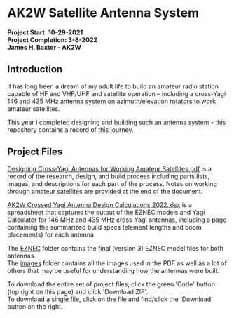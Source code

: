 # AK2W Satellite Antenna System


**Project Start: 10-29-2021**  
**Project Completion: 3-8-2022**  
**James H. Baxter - AK2W**  

## Introduction
It has long been a dream of my adult life to build an amateur radio station capable of HF and VHF/UHF and
satellite operation – including a cross-Yagi 146 and 435 MHz antenna system on azimuth/elevation rotators to
work amateur satellites.  

This year I completed designing and building such an antenna system - this repository contains a record of this journey.  

## Project Files

<a href="./Designing Cross-Yagi Antennas for Working Amateur Satellites.pdf">Designing Cross-Yagi Antennas for Working Amateur Satellites.pdf</a> is a record of the research, design, and build process including parts lists, images, and descriptions for each part of the process. Notes on working through amateur satellites are provided at the end of the document.  

<a href="./AK2W Crossed Yagi Antenna Design Calculations 2022.xlsx">AK2W Crossed Yagi Antenna Design Calculations 2022.xlsx</a> is a spreadsheet that captures the output of the EZNEC models and Yagi Calculator for 146 MHz and 435 MHz cross-Yagi antennas, including a page containing the summarized build specs (element lengths and boom placements) for each antenna.  

The <a href="./EZNEC/">EZNEC</a> folder contains the final (version 3) EZNEC model files for both antennas.  
The <a href="./images/">images</a> folder contains all the images used in the PDF as well as a lot of others that may be useful for understanding how the antennas were built.  

To download the entire set of project files, click the green 'Code' button (top right on this page) and click 'Download ZIP'.  
To download a single file, click on the file and find/click the 'Download' button on the right.  
